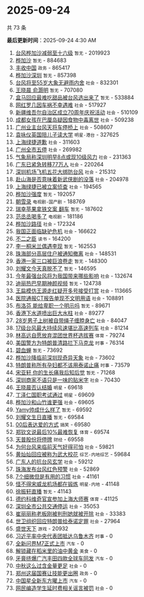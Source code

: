 # 2025-09-24

共 73 条


<!-- BEGIN -->

**最后更新时间**：2025-09-24 4:30 AM
1. [台风桦加沙减弱至十六级](https://m.weibo.cn/search?containerid=100103type%3D1%26t%3D10%26q%3D%23%E5%8F%B0%E9%A3%8E%E6%A1%A6%E5%8A%A0%E6%B2%99%E5%87%8F%E5%BC%B1%E8%87%B3%E5%8D%81%E5%85%AD%E7%BA%A7%23&stream_entry_id=31&isnewpage=1&extparam=seat%3D1%26c_type%3D31%26q%3D%2523%25E5%258F%25B0%25E9%25A3%258E%25E6%25A1%25A6%25E5%258A%25A0%25E6%25B2%2599%25E5%2587%258F%25E5%25BC%25B1%25E8%2587%25B3%25E5%258D%2581%25E5%2585%25AD%25E7%25BA%25A7%2523%26dgr%3D0%26stream_entry_id%3D31%26flag%3D1%26cate%3D5001%26band_rank%3D1%26pos%3D0%26lcate%3D5001%26filter_type%3Drealtimehot%26realpos%3D1%26display_time%3D1758645270%26pre_seqid%3D17586452699520170145116) `暂无` - 2019923
2. [桦加沙](https://m.weibo.cn/search?containerid=100103type%3D1%26t%3D10%26q%3D%E6%A1%A6%E5%8A%A0%E6%B2%99&stream_entry_id=31&isnewpage=1&extparam=seat%3D1%26c_type%3D31%26q%3D%25E6%25A1%25A6%25E5%258A%25A0%25E6%25B2%2599%26dgr%3D0%26stream_entry_id%3D31%26flag%3D16%26cate%3D5001%26band_rank%3D2%26pos%3D1%26lcate%3D5001%26filter_type%3Drealtimehot%26realpos%3D2%26display_time%3D1758645270%26pre_seqid%3D17586452699520170145116) `暂无` - 884683
3. [丰收中国](https://m.weibo.cn/search?containerid=100103type%3D1%26t%3D10%26q%3D%23%E4%B8%B0%E6%94%B6%E4%B8%AD%E5%9B%BD%23&stream_entry_id=31&isnewpage=1&extparam=seat%3D1%26c_type%3D31%26q%3D%2523%25E4%25B8%25B0%25E6%2594%25B6%25E4%25B8%25AD%25E5%259B%25BD%2523%26dgr%3D0%26stream_entry_id%3D31%26flag%3D0%26cate%3D5001%26band_rank%3D3%26pos%3D2%26lcate%3D5001%26filter_type%3Drealtimehot%26realpos%3D3%26display_time%3D1758645270%26pre_seqid%3D17586452699520170145116) `政务` - 865417
4. [桦加沙深圳](https://m.weibo.cn/search?containerid=100103type%3D1%26t%3D10%26q%3D%E6%A1%A6%E5%8A%A0%E6%B2%99%E6%B7%B1%E5%9C%B3&stream_entry_id=31&isnewpage=1&extparam=seat%3D1%26c_type%3D31%26q%3D%25E6%25A1%25A6%25E5%258A%25A0%25E6%25B2%2599%25E6%25B7%25B1%25E5%259C%25B3%26dgr%3D0%26stream_entry_id%3D31%26flag%3D2%26cate%3D5001%26band_rank%3D4%26pos%3D4%26lcate%3D5001%26filter_type%3Drealtimehot%26realpos%3D4%26display_time%3D1758645270%26pre_seqid%3D17586452699520170145116) `暂无` - 857398
5. [台风将至55岁大象无避雨内舍](https://m.weibo.cn/search?containerid=100103type%3D1%26t%3D10%26q%3D%23%E5%8F%B0%E9%A3%8E%E5%B0%86%E8%87%B355%E5%B2%81%E5%A4%A7%E8%B1%A1%E6%97%A0%E9%81%BF%E9%9B%A8%E5%86%85%E8%88%8D%23&stream_entry_id=31&isnewpage=1&extparam=seat%3D1%26c_type%3D31%26q%3D%2523%25E5%258F%25B0%25E9%25A3%258E%25E5%25B0%2586%25E8%2587%25B355%25E5%25B2%2581%25E5%25A4%25A7%25E8%25B1%25A1%25E6%2597%25A0%25E9%2581%25BF%25E9%259B%25A8%25E5%2586%2585%25E8%2588%258D%2523%26dgr%3D0%26stream_entry_id%3D31%26flag%3D1%26cate%3D5001%26band_rank%3D5%26pos%3D5%26lcate%3D5001%26filter_type%3Drealtimehot%26realpos%3D5%26display_time%3D1758645270%26pre_seqid%3D17586452699520170145116) `社会` - 832301
6. [王晓晨 俞灏明](https://m.weibo.cn/search?containerid=100103type%3D1%26t%3D10%26q%3D%E7%8E%8B%E6%99%93%E6%99%A8+%E4%BF%9E%E7%81%8F%E6%98%8E&stream_entry_id=31&isnewpage=1&extparam=seat%3D1%26c_type%3D31%26q%3D%25E7%258E%258B%25E6%2599%2593%25E6%2599%25A8%2520%25E4%25BF%259E%25E7%2581%258F%25E6%2598%258E%26dgr%3D0%26stream_entry_id%3D31%26flag%3D2%26cate%3D5001%26band_rank%3D6%26pos%3D6%26lcate%3D5001%26filter_type%3Drealtimehot%26realpos%3D6%26display_time%3D1758645270%26pre_seqid%3D17586452699520170145116) `暂无` - 707080
7. [盒马回应最难吃甜品被台风选出来了](https://m.weibo.cn/search?containerid=100103type%3D1%26t%3D10%26q%3D%23%E7%9B%92%E9%A9%AC%E5%9B%9E%E5%BA%94%E6%9C%80%E9%9A%BE%E5%90%83%E7%94%9C%E5%93%81%E8%A2%AB%E5%8F%B0%E9%A3%8E%E9%80%89%E5%87%BA%E6%9D%A5%E4%BA%86%23&stream_entry_id=31&isnewpage=1&extparam=seat%3D1%26c_type%3D31%26q%3D%2523%25E7%259B%2592%25E9%25A9%25AC%25E5%259B%259E%25E5%25BA%2594%25E6%259C%2580%25E9%259A%25BE%25E5%2590%2583%25E7%2594%259C%25E5%2593%2581%25E8%25A2%25AB%25E5%258F%25B0%25E9%25A3%258E%25E9%2580%2589%25E5%2587%25BA%25E6%259D%25A5%25E4%25BA%2586%2523%26dgr%3D0%26stream_entry_id%3D31%26flag%3D2%26cate%3D5001%26band_rank%3D7%26pos%3D7%26lcate%3D5001%26filter_type%3Drealtimehot%26realpos%3D7%26display_time%3D1758645270%26pre_seqid%3D17586452699520170145116) `暂无` - 533884
8. [网红罗几因车祸不幸遇难](https://m.weibo.cn/search?containerid=100103type%3D1%26t%3D10%26q%3D%23%E7%BD%91%E7%BA%A2%E7%BD%97%E5%87%A0%E5%9B%A0%E8%BD%A6%E7%A5%B8%E4%B8%8D%E5%B9%B8%E9%81%87%E9%9A%BE%23&stream_entry_id=31&isnewpage=1&extparam=seat%3D1%26c_type%3D31%26q%3D%2523%25E7%25BD%2591%25E7%25BA%25A2%25E7%25BD%2597%25E5%2587%25A0%25E5%259B%25A0%25E8%25BD%25A6%25E7%25A5%25B8%25E4%25B8%258D%25E5%25B9%25B8%25E9%2581%2587%25E9%259A%25BE%2523%26dgr%3D0%26stream_entry_id%3D31%26flag%3D2%26cate%3D5001%26band_rank%3D8%26pos%3D8%26lcate%3D5001%26filter_type%3Drealtimehot%26realpos%3D8%26display_time%3D1758645270%26pre_seqid%3D17586452699520170145116) `社会` - 517927
9. [新疆维吾尔自治区成立70周年庆祝活动](https://m.weibo.cn/search?containerid=100103type%3D1%26t%3D10%26q%3D%23%E6%96%B0%E7%96%86%E7%BB%B4%E5%90%BE%E5%B0%94%E8%87%AA%E6%B2%BB%E5%8C%BA%E6%88%90%E7%AB%8B70%E5%91%A8%E5%B9%B4%E5%BA%86%E7%A5%9D%E6%B4%BB%E5%8A%A8%23&stream_entry_id=31&isnewpage=1&extparam=seat%3D1%26c_type%3D31%26q%3D%2523%25E6%2596%25B0%25E7%2596%2586%25E7%25BB%25B4%25E5%2590%25BE%25E5%25B0%2594%25E8%2587%25AA%25E6%25B2%25BB%25E5%258C%25BA%25E6%2588%2590%25E7%25AB%258B70%25E5%2591%25A8%25E5%25B9%25B4%25E5%25BA%2586%25E7%25A5%259D%25E6%25B4%25BB%25E5%258A%25A8%2523%26dgr%3D0%26stream_entry_id%3D31%26flag%3D0%26cate%3D5001%26band_rank%3D9%26pos%3D9%26lcate%3D5001%26filter_type%3Drealtimehot%26realpos%3D9%26display_time%3D1758645270%26pre_seqid%3D17586452699520170145116) `社会` - 510109
10. [成都女孩在巴厘岛疑因食物中毒离世](https://m.weibo.cn/search?containerid=100103type%3D1%26t%3D10%26q%3D%23%E6%88%90%E9%83%BD%E5%A5%B3%E5%AD%A9%E5%9C%A8%E5%B7%B4%E5%8E%98%E5%B2%9B%E7%96%91%E5%9B%A0%E9%A3%9F%E7%89%A9%E4%B8%AD%E6%AF%92%E7%A6%BB%E4%B8%96%23&stream_entry_id=31&isnewpage=1&extparam=seat%3D1%26c_type%3D31%26q%3D%2523%25E6%2588%2590%25E9%2583%25BD%25E5%25A5%25B3%25E5%25AD%25A9%25E5%259C%25A8%25E5%25B7%25B4%25E5%258E%2598%25E5%25B2%259B%25E7%2596%2591%25E5%259B%25A0%25E9%25A3%259F%25E7%2589%25A9%25E4%25B8%25AD%25E6%25AF%2592%25E7%25A6%25BB%25E4%25B8%2596%2523%26dgr%3D0%26stream_entry_id%3D31%26flag%3D0%26cate%3D5001%26band_rank%3D10%26pos%3D10%26lcate%3D5001%26filter_type%3Drealtimehot%26realpos%3D10%26display_time%3D1758645270%26pre_seqid%3D17586452699520170145116) `社会` - 509238
11. [广州业主台风天将车停桥上](https://m.weibo.cn/search?containerid=100103type%3D1%26t%3D10%26q%3D%23%E5%B9%BF%E5%B7%9E%E4%B8%9A%E4%B8%BB%E5%8F%B0%E9%A3%8E%E5%A4%A9%E5%B0%86%E8%BD%A6%E5%81%9C%E6%A1%A5%E4%B8%8A%23&stream_entry_id=31&isnewpage=1&extparam=seat%3D1%26c_type%3D31%26q%3D%2523%25E5%25B9%25BF%25E5%25B7%259E%25E4%25B8%259A%25E4%25B8%25BB%25E5%258F%25B0%25E9%25A3%258E%25E5%25A4%25A9%25E5%25B0%2586%25E8%25BD%25A6%25E5%2581%259C%25E6%25A1%25A5%25E4%25B8%258A%2523%26dgr%3D0%26stream_entry_id%3D31%26flag%3D1%26cate%3D5001%26band_rank%3D11%26pos%3D11%26lcate%3D5001%26filter_type%3Drealtimehot%26realpos%3D11%26display_time%3D1758645270%26pre_seqid%3D17586452699520170145116) `社会` - 508607
12. [袁咏仪英国陪儿子读大学](https://m.weibo.cn/search?containerid=100103type%3D1%26t%3D10%26q%3D%23%E8%A2%81%E5%92%8F%E4%BB%AA%E8%8B%B1%E5%9B%BD%E9%99%AA%E5%84%BF%E5%AD%90%E8%AF%BB%E5%A4%A7%E5%AD%A6%23&stream_entry_id=31&isnewpage=1&extparam=seat%3D1%26c_type%3D31%26q%3D%2523%25E8%25A2%2581%25E5%2592%258F%25E4%25BB%25AA%25E8%258B%25B1%25E5%259B%25BD%25E9%2599%25AA%25E5%2584%25BF%25E5%25AD%2590%25E8%25AF%25BB%25E5%25A4%25A7%25E5%25AD%25A6%2523%26dgr%3D0%26stream_entry_id%3D31%26flag%3D1%26cate%3D5001%26band_rank%3D12%26pos%3D12%26lcate%3D5001%26filter_type%3Drealtimehot%26realpos%3D12%26display_time%3D1758645270%26pre_seqid%3D17586452699520170145116) `明星-港台` - 327625
13. [上海绿捷道歉](https://m.weibo.cn/search?containerid=100103type%3D1%26t%3D10%26q%3D%23%E4%B8%8A%E6%B5%B7%E7%BB%BF%E6%8D%B7%E9%81%93%E6%AD%89%23&stream_entry_id=31&isnewpage=1&extparam=seat%3D1%26c_type%3D31%26q%3D%2523%25E4%25B8%258A%25E6%25B5%25B7%25E7%25BB%25BF%25E6%258D%25B7%25E9%2581%2593%25E6%25AD%2589%2523%26dgr%3D0%26stream_entry_id%3D31%26flag%3D1%26cate%3D5001%26band_rank%3D13%26pos%3D13%26lcate%3D5001%26filter_type%3Drealtimehot%26realpos%3D13%26display_time%3D1758645270%26pre_seqid%3D17586452699520170145116) `社会` - 311603
14. [广州全市五停](https://m.weibo.cn/search?containerid=100103type%3D1%26t%3D10%26q%3D%23%E5%B9%BF%E5%B7%9E%E5%85%A8%E5%B8%82%E4%BA%94%E5%81%9C%23&stream_entry_id=31&isnewpage=1&extparam=seat%3D1%26c_type%3D31%26q%3D%2523%25E5%25B9%25BF%25E5%25B7%259E%25E5%2585%25A8%25E5%25B8%2582%25E4%25BA%2594%25E5%2581%259C%2523%26dgr%3D0%26stream_entry_id%3D31%26flag%3D0%26cate%3D5001%26band_rank%3D14%26pos%3D14%26lcate%3D5001%26filter_type%3Drealtimehot%26realpos%3D14%26display_time%3D1758645270%26pre_seqid%3D17586452699520170145116) `社会` - 269982
15. [气象局称深圳明早8点或现10级风力](https://m.weibo.cn/search?containerid=100103type%3D1%26t%3D10%26q%3D%23%E6%B0%94%E8%B1%A1%E5%B1%80%E7%A7%B0%E6%B7%B1%E5%9C%B3%E6%98%8E%E6%97%A98%E7%82%B9%E6%88%96%E7%8E%B010%E7%BA%A7%E9%A3%8E%E5%8A%9B%23&stream_entry_id=31&isnewpage=1&extparam=seat%3D1%26filter_type%3Drealtimehot%26dgr%3D0%26c_type%3D31%26realpos%3D4%26flag%3D1%26band_rank%3D4%26stream_entry_id%3D31%26lcate%3D5001%26pos%3D4%26cate%3D5001%26q%3D%2523%25E6%25B0%2594%25E8%25B1%25A1%25E5%25B1%2580%25E7%25A7%25B0%25E6%25B7%25B1%25E5%259C%25B3%25E6%2598%258E%25E6%2597%25A98%25E7%2582%25B9%25E6%2588%2596%25E7%258E%25B010%25E7%25BA%25A7%25E9%25A3%258E%25E5%258A%259B%2523%26display_time%3D1758652750%26pre_seqid%3D1758652750525016594063) `社会` - 231363
16. [广东已紧急转移77万人](https://m.weibo.cn/search?containerid=100103type%3D1%26t%3D10%26q%3D%23%E5%B9%BF%E4%B8%9C%E5%B7%B2%E7%B4%A7%E6%80%A5%E8%BD%AC%E7%A7%BB77%E4%B8%87%E4%BA%BA%23&stream_entry_id=31&isnewpage=1&extparam=seat%3D1%26c_type%3D31%26q%3D%2523%25E5%25B9%25BF%25E4%25B8%259C%25E5%25B7%25B2%25E7%25B4%25A7%25E6%2580%25A5%25E8%25BD%25AC%25E7%25A7%25BB77%25E4%25B8%2587%25E4%25BA%25BA%2523%26dgr%3D0%26stream_entry_id%3D31%26flag%3D0%26cate%3D5001%26band_rank%3D15%26pos%3D15%26lcate%3D5001%26filter_type%3Drealtimehot%26realpos%3D15%26display_time%3D1758645270%26pre_seqid%3D17586452699520170145116) `社会` - 220264
17. [深圳机场飞机五花大绑防台风](https://m.weibo.cn/search?containerid=100103type%3D1%26t%3D10%26q%3D%23%E6%B7%B1%E5%9C%B3%E6%9C%BA%E5%9C%BA%E9%A3%9E%E6%9C%BA%E4%BA%94%E8%8A%B1%E5%A4%A7%E7%BB%91%E9%98%B2%E5%8F%B0%E9%A3%8E%23&stream_entry_id=31&isnewpage=1&extparam=seat%3D1%26c_type%3D31%26q%3D%2523%25E6%25B7%25B1%25E5%259C%25B3%25E6%259C%25BA%25E5%259C%25BA%25E9%25A3%259E%25E6%259C%25BA%25E4%25BA%2594%25E8%258A%25B1%25E5%25A4%25A7%25E7%25BB%2591%25E9%2598%25B2%25E5%258F%25B0%25E9%25A3%258E%2523%26dgr%3D0%26stream_entry_id%3D31%26flag%3D0%26cate%3D5001%26band_rank%3D16%26pos%3D16%26lcate%3D5001%26filter_type%3Drealtimehot%26realpos%3D16%26display_time%3D1758645270%26pre_seqid%3D17586452699520170145116) `社会` - 215312
18. [赴山海是否意味着新武侠剧的没落](https://m.weibo.cn/search?containerid=100103type%3D1%26t%3D10%26q%3D%23%E8%B5%B4%E5%B1%B1%E6%B5%B7%E6%98%AF%E5%90%A6%E6%84%8F%E5%91%B3%E7%9D%80%E6%96%B0%E6%AD%A6%E4%BE%A0%E5%89%A7%E7%9A%84%E6%B2%A1%E8%90%BD%23&stream_entry_id=31&isnewpage=1&extparam=seat%3D1%26c_type%3D31%26q%3D%2523%25E8%25B5%25B4%25E5%25B1%25B1%25E6%25B5%25B7%25E6%2598%25AF%25E5%2590%25A6%25E6%2584%258F%25E5%2591%25B3%25E7%259D%2580%25E6%2596%25B0%25E6%25AD%25A6%25E4%25BE%25A0%25E5%2589%25A7%25E7%259A%2584%25E6%25B2%25A1%25E8%2590%25BD%2523%26dgr%3D0%26stream_entry_id%3D31%26flag%3D0%26cate%3D5001%26band_rank%3D17%26pos%3D17%26lcate%3D5001%26filter_type%3Drealtimehot%26realpos%3D17%26display_time%3D1758645270%26pre_seqid%3D17586452699520170145116) `社会` - 204978
19. [上海绿捷已被立案侦查](https://m.weibo.cn/search?containerid=100103type%3D1%26t%3D10%26q%3D%23%E4%B8%8A%E6%B5%B7%E7%BB%BF%E6%8D%B7%E5%B7%B2%E8%A2%AB%E7%AB%8B%E6%A1%88%E4%BE%A6%E6%9F%A5%23&stream_entry_id=31&isnewpage=1&extparam=seat%3D1%26c_type%3D31%26q%3D%2523%25E4%25B8%258A%25E6%25B5%25B7%25E7%25BB%25BF%25E6%258D%25B7%25E5%25B7%25B2%25E8%25A2%25AB%25E7%25AB%258B%25E6%25A1%2588%25E4%25BE%25A6%25E6%259F%25A5%2523%26dgr%3D0%26stream_entry_id%3D31%26flag%3D0%26cate%3D5001%26band_rank%3D18%26pos%3D18%26lcate%3D5001%26filter_type%3Drealtimehot%26realpos%3D18%26display_time%3D1758645270%26pre_seqid%3D17586452699520170145116) `社会` - 194565
20. [桦加沙强度](https://m.weibo.cn/search?containerid=100103type%3D1%26t%3D10%26q%3D%23%E6%A1%A6%E5%8A%A0%E6%B2%99%E5%BC%BA%E5%BA%A6%23&stream_entry_id=31&isnewpage=1&extparam=seat%3D1%26c_type%3D31%26q%3D%2523%25E6%25A1%25A6%25E5%258A%25A0%25E6%25B2%2599%25E5%25BC%25BA%25E5%25BA%25A6%2523%26dgr%3D0%26stream_entry_id%3D31%26flag%3D0%26cate%3D5001%26band_rank%3D26%26pos%3D26%26lcate%3D5001%26filter_type%3Drealtimehot%26realpos%3D26%26display_time%3D1758645270%26pre_seqid%3D17586452699520170145116) `暂无` - 192057
21. [朝雪录](https://m.weibo.cn/search?containerid=100103type%3D1%26t%3D10%26q%3D%E6%9C%9D%E9%9B%AA%E5%BD%95&stream_entry_id=31&isnewpage=1&extparam=seat%3D1%26c_type%3D31%26q%3D%25E6%259C%259D%25E9%259B%25AA%25E5%25BD%2595%26dgr%3D0%26stream_entry_id%3D31%26flag%3D0%26cate%3D5001%26band_rank%3D19%26pos%3D19%26lcate%3D5001%26filter_type%3Drealtimehot%26realpos%3D19%26display_time%3D1758645270%26pre_seqid%3D17586452699520170145116) `电视剧-国产剧` - 188769
22. [瑞幸苹果拿铁文案 翻车](https://m.weibo.cn/search?containerid=100103type%3D1%26t%3D10%26q%3D%E7%91%9E%E5%B9%B8%E8%8B%B9%E6%9E%9C%E6%8B%BF%E9%93%81%E6%96%87%E6%A1%88+%E7%BF%BB%E8%BD%A6&stream_entry_id=31&isnewpage=1&extparam=seat%3D1%26c_type%3D31%26q%3D%25E7%2591%259E%25E5%25B9%25B8%25E8%258B%25B9%25E6%259E%259C%25E6%258B%25BF%25E9%2593%2581%25E6%2596%2587%25E6%25A1%2588%2520%25E7%25BF%25BB%25E8%25BD%25A6%26dgr%3D0%26stream_entry_id%3D31%26flag%3D0%26cate%3D5001%26band_rank%3D20%26pos%3D20%26lcate%3D5001%26filter_type%3Drealtimehot%26realpos%3D20%26display_time%3D1758645270%26pre_seqid%3D17586452699520170145116) `暂无` - 187602
23. [范丞丞喝多了](https://m.weibo.cn/search?containerid=100103type%3D1%26t%3D10%26q%3D%E8%8C%83%E4%B8%9E%E4%B8%9E%E5%96%9D%E5%A4%9A%E4%BA%86&stream_entry_id=31&isnewpage=1&extparam=seat%3D1%26c_type%3D31%26q%3D%25E8%258C%2583%25E4%25B8%259E%25E4%25B8%259E%25E5%2596%259D%25E5%25A4%259A%25E4%25BA%2586%26dgr%3D0%26stream_entry_id%3D31%26flag%3D0%26cate%3D5001%26band_rank%3D21%26pos%3D21%26lcate%3D5001%26filter_type%3Drealtimehot%26realpos%3D21%26display_time%3D1758645270%26pre_seqid%3D17586452699520170145116) `电视剧` - 181186
24. [桦加沙路径](https://m.weibo.cn/search?containerid=100103type%3D1%26t%3D10%26q%3D%23%E6%A1%A6%E5%8A%A0%E6%B2%99%E8%B7%AF%E5%BE%84%23&stream_entry_id=31&isnewpage=1&extparam=seat%3D1%26c_type%3D31%26q%3D%2523%25E6%25A1%25A6%25E5%258A%25A0%25E6%25B2%2599%25E8%25B7%25AF%25E5%25BE%2584%2523%26dgr%3D0%26stream_entry_id%3D31%26flag%3D0%26cate%3D5001%26band_rank%3D22%26pos%3D22%26lcate%3D5001%26filter_type%3Drealtimehot%26realpos%3D22%26display_time%3D1758645270%26pre_seqid%3D17586452699520170145116) `社会` - 172324
25. [我国正面临缺驴危机](https://m.weibo.cn/search?containerid=100103type%3D1%26t%3D10%26q%3D%23%E6%88%91%E5%9B%BD%E6%AD%A3%E9%9D%A2%E4%B8%B4%E7%BC%BA%E9%A9%B4%E5%8D%B1%E6%9C%BA%23&stream_entry_id=31&isnewpage=1&extparam=seat%3D1%26c_type%3D31%26q%3D%2523%25E6%2588%2591%25E5%259B%25BD%25E6%25AD%25A3%25E9%259D%25A2%25E4%25B8%25B4%25E7%25BC%25BA%25E9%25A9%25B4%25E5%258D%25B1%25E6%259C%25BA%2523%26dgr%3D0%26stream_entry_id%3D31%26flag%3D1%26cate%3D5001%26band_rank%3D23%26pos%3D23%26lcate%3D5001%26filter_type%3Drealtimehot%26realpos%3D23%26display_time%3D1758645270%26pre_seqid%3D17586452699520170145116) `社会` - 166622
26. [不二之臣](https://m.weibo.cn/search?containerid=100103type%3D1%26t%3D10%26q%3D%E4%B8%8D%E4%BA%8C%E4%B9%8B%E8%87%A3&stream_entry_id=31&isnewpage=1&extparam=seat%3D1%26c_type%3D31%26q%3D%25E4%25B8%258D%25E4%25BA%258C%25E4%25B9%258B%25E8%2587%25A3%26dgr%3D0%26stream_entry_id%3D31%26flag%3D0%26cate%3D5001%26band_rank%3D24%26pos%3D24%26lcate%3D5001%26filter_type%3Drealtimehot%26realpos%3D24%26display_time%3D1758645270%26pre_seqid%3D17586452699520170145116) `读书` - 164200
27. [李一桐米兰偶遇李现](https://m.weibo.cn/search?containerid=100103type%3D1%26t%3D10%26q%3D%E6%9D%8E%E4%B8%80%E6%A1%90%E7%B1%B3%E5%85%B0%E5%81%B6%E9%81%87%E6%9D%8E%E7%8E%B0&stream_entry_id=31&isnewpage=1&extparam=seat%3D1%26c_type%3D31%26q%3D%25E6%259D%258E%25E4%25B8%2580%25E6%25A1%2590%25E7%25B1%25B3%25E5%2585%25B0%25E5%2581%25B6%25E9%2581%2587%25E6%259D%258E%25E7%258E%25B0%26dgr%3D0%26stream_entry_id%3D31%26flag%3D0%26cate%3D5001%26band_rank%3D25%26pos%3D25%26lcate%3D5001%26filter_type%3Drealtimehot%26realpos%3D25%26display_time%3D1758645270%26pre_seqid%3D17586452699520170145116) `暂无` - 162553
28. [珠海部分高层住户被通知撤离](https://m.weibo.cn/search?containerid=100103type%3D1%26t%3D10%26q%3D%23%E7%8F%A0%E6%B5%B7%E9%83%A8%E5%88%86%E9%AB%98%E5%B1%82%E4%BD%8F%E6%88%B7%E8%A2%AB%E9%80%9A%E7%9F%A5%E6%92%A4%E7%A6%BB%23&stream_entry_id=31&isnewpage=1&extparam=seat%3D1%26filter_type%3Drealtimehot%26lcate%3D5001%26cate%3D5001%26band_rank%3D13%26q%3D%2523%25E7%258F%25A0%25E6%25B5%25B7%25E9%2583%25A8%25E5%2588%2586%25E9%25AB%2598%25E5%25B1%2582%25E4%25BD%258F%25E6%2588%25B7%25E8%25A2%25AB%25E9%2580%259A%25E7%259F%25A5%25E6%2592%25A4%25E7%25A6%25BB%2523%26dgr%3D0%26stream_entry_id%3D31%26pos%3D13%26flag%3D0%26realpos%3D13%26c_type%3D31%26display_time%3D1758648599%26pre_seqid%3D1758648599395016020975) `社会` - 148531
29. [香港一家三口被巨浪卷走](https://m.weibo.cn/search?containerid=100103type%3D1%26t%3D10%26q%3D%E9%A6%99%E6%B8%AF%E4%B8%80%E5%AE%B6%E4%B8%89%E5%8F%A3%E8%A2%AB%E5%B7%A8%E6%B5%AA%E5%8D%B7%E8%B5%B0&stream_entry_id=31&isnewpage=1&extparam=seat%3D1%26c_type%3D31%26q%3D%25E9%25A6%2599%25E6%25B8%25AF%25E4%25B8%2580%25E5%25AE%25B6%25E4%25B8%2589%25E5%258F%25A3%25E8%25A2%25AB%25E5%25B7%25A8%25E6%25B5%25AA%25E5%258D%25B7%25E8%25B5%25B0%26dgr%3D0%26stream_entry_id%3D31%26flag%3D0%26cate%3D5001%26band_rank%3D27%26pos%3D27%26lcate%3D5001%26filter_type%3Drealtimehot%26realpos%3D27%26display_time%3D1758645270%26pre_seqid%3D17586452699520170145116) `暂无` - 148300
30. [刘耀文今天真脱不了](https://m.weibo.cn/search?containerid=100103type%3D1%26t%3D10%26q%3D%E5%88%98%E8%80%80%E6%96%87%E4%BB%8A%E5%A4%A9%E7%9C%9F%E8%84%B1%E4%B8%8D%E4%BA%86&stream_entry_id=31&isnewpage=1&extparam=seat%3D1%26c_type%3D31%26q%3D%25E5%2588%2598%25E8%2580%2580%25E6%2596%2587%25E4%25BB%258A%25E5%25A4%25A9%25E7%259C%259F%25E8%2584%25B1%25E4%25B8%258D%25E4%25BA%2586%26dgr%3D0%26stream_entry_id%3D31%26flag%3D1%26cate%3D5001%26band_rank%3D28%26pos%3D28%26lcate%3D5001%26filter_type%3Drealtimehot%26realpos%3D28%26display_time%3D1758645270%26pre_seqid%3D17586452699520170145116) `暂无` - 146595
31. [今年最强台风将为我国带来哪些影响](https://m.weibo.cn/search?containerid=100103type%3D1%26t%3D10%26q%3D%23%E4%BB%8A%E5%B9%B4%E6%9C%80%E5%BC%BA%E5%8F%B0%E9%A3%8E%E5%B0%86%E4%B8%BA%E6%88%91%E5%9B%BD%E5%B8%A6%E6%9D%A5%E5%93%AA%E4%BA%9B%E5%BD%B1%E5%93%8D%23&stream_entry_id=31&isnewpage=1&extparam=seat%3D1%26c_type%3D31%26q%3D%2523%25E4%25BB%258A%25E5%25B9%25B4%25E6%259C%2580%25E5%25BC%25BA%25E5%258F%25B0%25E9%25A3%258E%25E5%25B0%2586%25E4%25B8%25BA%25E6%2588%2591%25E5%259B%25BD%25E5%25B8%25A6%25E6%259D%25A5%25E5%2593%25AA%25E4%25BA%259B%25E5%25BD%25B1%25E5%2593%258D%2523%26dgr%3D0%26stream_entry_id%3D31%26flag%3D1%26cate%3D5001%26band_rank%3D29%26pos%3D29%26lcate%3D5001%26filter_type%3Drealtimehot%26realpos%3D29%26display_time%3D1758645270%26pre_seqid%3D17586452699520170145116) `社会` - 132674
32. [迪丽热巴早期神颜视频](https://m.weibo.cn/search?containerid=100103type%3D1%26t%3D10%26q%3D%E8%BF%AA%E4%B8%BD%E7%83%AD%E5%B7%B4%E6%97%A9%E6%9C%9F%E7%A5%9E%E9%A2%9C%E8%A7%86%E9%A2%91&stream_entry_id=31&isnewpage=1&extparam=seat%3D1%26c_type%3D31%26q%3D%25E8%25BF%25AA%25E4%25B8%25BD%25E7%2583%25AD%25E5%25B7%25B4%25E6%2597%25A9%25E6%259C%259F%25E7%25A5%259E%25E9%25A2%259C%25E8%25A7%2586%25E9%25A2%2591%26dgr%3D0%26stream_entry_id%3D31%26flag%3D0%26cate%3D5001%26band_rank%3D30%26pos%3D30%26lcate%3D5001%26filter_type%3Drealtimehot%26realpos%3D30%26display_time%3D1758645270%26pre_seqid%3D17586452699520170145116) `暂无` - 124738
33. [王扁模仿王源走红疑开多号接受打赏](https://m.weibo.cn/search?containerid=100103type%3D1%26t%3D10%26q%3D%23%E7%8E%8B%E6%89%81%E6%A8%A1%E4%BB%BF%E7%8E%8B%E6%BA%90%E8%B5%B0%E7%BA%A2%E7%96%91%E5%BC%80%E5%A4%9A%E5%8F%B7%E6%8E%A5%E5%8F%97%E6%89%93%E8%B5%8F%23&stream_entry_id=31&isnewpage=1&extparam=seat%3D1%26c_type%3D31%26q%3D%2523%25E7%258E%258B%25E6%2589%2581%25E6%25A8%25A1%25E4%25BB%25BF%25E7%258E%258B%25E6%25BA%2590%25E8%25B5%25B0%25E7%25BA%25A2%25E7%2596%2591%25E5%25BC%2580%25E5%25A4%259A%25E5%258F%25B7%25E6%258E%25A5%25E5%258F%2597%25E6%2589%2593%25E8%25B5%258F%2523%26dgr%3D0%26stream_entry_id%3D31%26flag%3D0%26cate%3D5001%26band_rank%3D31%26pos%3D31%26lcate%3D5001%26filter_type%3Drealtimehot%26realpos%3D31%26display_time%3D1758645270%26pre_seqid%3D17586452699520170145116) `社会` - 113665
34. [医院通报CT报告单现不文明用语](https://m.weibo.cn/search?containerid=100103type%3D1%26t%3D10%26q%3D%23%E5%8C%BB%E9%99%A2%E9%80%9A%E6%8A%A5CT%E6%8A%A5%E5%91%8A%E5%8D%95%E7%8E%B0%E4%B8%8D%E6%96%87%E6%98%8E%E7%94%A8%E8%AF%AD%23&stream_entry_id=31&isnewpage=1&extparam=seat%3D1%26c_type%3D31%26q%3D%2523%25E5%258C%25BB%25E9%2599%25A2%25E9%2580%259A%25E6%258A%25A5CT%25E6%258A%25A5%25E5%2591%258A%25E5%258D%2595%25E7%258E%25B0%25E4%25B8%258D%25E6%2596%2587%25E6%2598%258E%25E7%2594%25A8%25E8%25AF%25AD%2523%26dgr%3D0%26stream_entry_id%3D31%26flag%3D0%26cate%3D5001%26band_rank%3D32%26pos%3D32%26lcate%3D5001%26filter_type%3Drealtimehot%26realpos%3D32%26display_time%3D1758645270%26pre_seqid%3D17586452699520170145116) `社会` - 108891
35. [布洛芬 能给卑职一个明示吗](https://m.weibo.cn/search?containerid=100103type%3D1%26t%3D10%26q%3D%E5%B8%83%E6%B4%9B%E8%8A%AC+%E8%83%BD%E7%BB%99%E5%8D%91%E8%81%8C%E4%B8%80%E4%B8%AA%E6%98%8E%E7%A4%BA%E5%90%97&stream_entry_id=31&isnewpage=1&extparam=seat%3D1%26c_type%3D31%26q%3D%25E5%25B8%2583%25E6%25B4%259B%25E8%258A%25AC%2520%25E8%2583%25BD%25E7%25BB%2599%25E5%258D%2591%25E8%2581%258C%25E4%25B8%2580%25E4%25B8%25AA%25E6%2598%258E%25E7%25A4%25BA%25E5%2590%2597%26dgr%3D0%26stream_entry_id%3D31%26flag%3D0%26cate%3D5001%26band_rank%3D33%26pos%3D33%26lcate%3D5001%26filter_type%3Drealtimehot%26realpos%3D33%26display_time%3D1758645270%26pre_seqid%3D17586452699520170145116) `暂无` - 89671
36. [香港下水道喷出巨大水柱](https://m.weibo.cn/search?containerid=100103type%3D1%26t%3D10%26q%3D%23%E9%A6%99%E6%B8%AF%E4%B8%8B%E6%B0%B4%E9%81%93%E5%96%B7%E5%87%BA%E5%B7%A8%E5%A4%A7%E6%B0%B4%E6%9F%B1%23&stream_entry_id=31&isnewpage=1&extparam=seat%3D1%26c_type%3D31%26q%3D%2523%25E9%25A6%2599%25E6%25B8%25AF%25E4%25B8%258B%25E6%25B0%25B4%25E9%2581%2593%25E5%2596%25B7%25E5%2587%25BA%25E5%25B7%25A8%25E5%25A4%25A7%25E6%25B0%25B4%25E6%259F%25B1%2523%26dgr%3D0%26stream_entry_id%3D31%26flag%3D0%26cate%3D5001%26band_rank%3D34%26pos%3D34%26lcate%3D5001%26filter_type%3Drealtimehot%26realpos%3D34%26display_time%3D1758645270%26pre_seqid%3D17586452699520170145116) `社会` - 89277
37. [28岁男子上树被自带绳子缠脖身亡](https://m.weibo.cn/search?containerid=100103type%3D1%26t%3D10%26q%3D%2328%E5%B2%81%E7%94%B7%E5%AD%90%E4%B8%8A%E6%A0%91%E8%A2%AB%E8%87%AA%E5%B8%A6%E7%BB%B3%E5%AD%90%E7%BC%A0%E8%84%96%E8%BA%AB%E4%BA%A1%23&stream_entry_id=31&isnewpage=1&extparam=seat%3D1%26c_type%3D31%26q%3D%252328%25E5%25B2%2581%25E7%2594%25B7%25E5%25AD%2590%25E4%25B8%258A%25E6%25A0%2591%25E8%25A2%25AB%25E8%2587%25AA%25E5%25B8%25A6%25E7%25BB%25B3%25E5%25AD%2590%25E7%25BC%25A0%25E8%2584%2596%25E8%25BA%25AB%25E4%25BA%25A1%2523%26dgr%3D0%26stream_entry_id%3D31%26flag%3D0%26cate%3D5001%26band_rank%3D35%26pos%3D35%26lcate%3D5001%26filter_type%3Drealtimehot%26realpos%3D35%26display_time%3D1758645270%26pre_seqid%3D17586452699520170145116) `社会` - 84047
38. [17级台风最大持续风速堪比高速列车](https://m.weibo.cn/search?containerid=100103type%3D1%26t%3D10%26q%3D%2317%E7%BA%A7%E5%8F%B0%E9%A3%8E%E6%9C%80%E5%A4%A7%E6%8C%81%E7%BB%AD%E9%A3%8E%E9%80%9F%E5%A0%AA%E6%AF%94%E9%AB%98%E9%80%9F%E5%88%97%E8%BD%A6%23&stream_entry_id=31&isnewpage=1&extparam=seat%3D1%26realpos%3D6%26c_type%3D31%26flag%3D1%26lcate%3D5001%26filter_type%3Drealtimehot%26pos%3D5%26band_rank%3D6%26stream_entry_id%3D31%26q%3D%252317%25E7%25BA%25A7%25E5%258F%25B0%25E9%25A3%258E%25E6%259C%2580%25E5%25A4%25A7%25E6%258C%2581%25E7%25BB%25AD%25E9%25A3%258E%25E9%2580%259F%25E5%25A0%25AA%25E6%25AF%2594%25E9%25AB%2598%25E9%2580%259F%25E5%2588%2597%25E8%25BD%25A6%2523%26dgr%3D0%26cate%3D5001%26display_time%3D1758659440%26pre_seqid%3D1758659440670015854555) `社会` - 81214
39. [林高远自愿放弃混团世界杯选拔赛](https://m.weibo.cn/search?containerid=100103type%3D1%26t%3D10%26q%3D%23%E6%9E%97%E9%AB%98%E8%BF%9C%E8%87%AA%E6%84%BF%E6%94%BE%E5%BC%83%E6%B7%B7%E5%9B%A2%E4%B8%96%E7%95%8C%E6%9D%AF%E9%80%89%E6%8B%94%E8%B5%9B%23&stream_entry_id=31&isnewpage=1&extparam=seat%3D1%26c_type%3D31%26q%3D%2523%25E6%259E%2597%25E9%25AB%2598%25E8%25BF%259C%25E8%2587%25AA%25E6%2584%25BF%25E6%2594%25BE%25E5%25BC%2583%25E6%25B7%25B7%25E5%259B%25A2%25E4%25B8%2596%25E7%2595%258C%25E6%259D%25AF%25E9%2580%2589%25E6%258B%2594%25E8%25B5%259B%2523%26dgr%3D0%26stream_entry_id%3D31%26flag%3D0%26cate%3D5001%26band_rank%3D36%26pos%3D36%26lcate%3D5001%26filter_type%3Drealtimehot%26realpos%3D36%26display_time%3D1758645270%26pre_seqid%3D17586452699520170145116) `体育` - 79274
40. [美国警方为特朗普清路拦下马克龙](https://m.weibo.cn/search?containerid=100103type%3D1%26t%3D10%26q%3D%23%E7%BE%8E%E5%9B%BD%E8%AD%A6%E6%96%B9%E4%B8%BA%E7%89%B9%E6%9C%97%E6%99%AE%E6%B8%85%E8%B7%AF%E6%8B%A6%E4%B8%8B%E9%A9%AC%E5%85%8B%E9%BE%99%23&stream_entry_id=31&isnewpage=1&extparam=seat%3D1%26c_type%3D31%26q%3D%2523%25E7%25BE%258E%25E5%259B%25BD%25E8%25AD%25A6%25E6%2596%25B9%25E4%25B8%25BA%25E7%2589%25B9%25E6%259C%2597%25E6%2599%25AE%25E6%25B8%2585%25E8%25B7%25AF%25E6%258B%25A6%25E4%25B8%258B%25E9%25A9%25AC%25E5%2585%258B%25E9%25BE%2599%2523%26dgr%3D0%26stream_entry_id%3D31%26flag%3D1%26cate%3D5001%26band_rank%3D37%26pos%3D37%26lcate%3D5001%26filter_type%3Drealtimehot%26realpos%3D37%26display_time%3D1758645270%26pre_seqid%3D17586452699520170145116) `时事` - 76314
41. [碧血蝉](https://m.weibo.cn/search?containerid=100103type%3D1%26t%3D10%26q%3D%E7%A2%A7%E8%A1%80%E8%9D%89&stream_entry_id=31&isnewpage=1&extparam=seat%3D1%26c_type%3D31%26q%3D%25E7%25A2%25A7%25E8%25A1%2580%25E8%259D%2589%26dgr%3D0%26stream_entry_id%3D31%26flag%3D1%26cate%3D5001%26band_rank%3D38%26pos%3D38%26lcate%3D5001%26filter_type%3Drealtimehot%26realpos%3D38%26display_time%3D1758645270%26pre_seqid%3D17586452699520170145116) `暂无` - 73692
42. [桦加沙降临前深圳现奇异天象](https://m.weibo.cn/search?containerid=100103type%3D1%26t%3D10%26q%3D%23%E6%A1%A6%E5%8A%A0%E6%B2%99%E9%99%8D%E4%B8%B4%E5%89%8D%E6%B7%B1%E5%9C%B3%E7%8E%B0%E5%A5%87%E5%BC%82%E5%A4%A9%E8%B1%A1%23&stream_entry_id=31&isnewpage=1&extparam=seat%3D1%26c_type%3D31%26q%3D%2523%25E6%25A1%25A6%25E5%258A%25A0%25E6%25B2%2599%25E9%2599%258D%25E4%25B8%25B4%25E5%2589%258D%25E6%25B7%25B1%25E5%259C%25B3%25E7%258E%25B0%25E5%25A5%2587%25E5%25BC%2582%25E5%25A4%25A9%25E8%25B1%25A1%2523%26dgr%3D0%26stream_entry_id%3D31%26flag%3D0%26cate%3D5001%26band_rank%3D39%26pos%3D39%26lcate%3D5001%26filter_type%3Drealtimehot%26realpos%3D39%26display_time%3D1758645270%26pre_seqid%3D17586452699520170145116) `社会` - 73602
43. [特朗普称所有孕妇都不该用泰诺止痛](https://m.weibo.cn/search?containerid=100103type%3D1%26t%3D10%26q%3D%23%E7%89%B9%E6%9C%97%E6%99%AE%E7%A7%B0%E6%89%80%E6%9C%89%E5%AD%95%E5%A6%87%E9%83%BD%E4%B8%8D%E8%AF%A5%E7%94%A8%E6%B3%B0%E8%AF%BA%E6%AD%A2%E7%97%9B%23&stream_entry_id=31&isnewpage=1&extparam=seat%3D1%26c_type%3D31%26q%3D%2523%25E7%2589%25B9%25E6%259C%2597%25E6%2599%25AE%25E7%25A7%25B0%25E6%2589%2580%25E6%259C%2589%25E5%25AD%2595%25E5%25A6%2587%25E9%2583%25BD%25E4%25B8%258D%25E8%25AF%25A5%25E7%2594%25A8%25E6%25B3%25B0%25E8%25AF%25BA%25E6%25AD%25A2%25E7%2597%259B%2523%26dgr%3D0%26stream_entry_id%3D31%26flag%3D0%26cate%3D5001%26band_rank%3D40%26pos%3D40%26lcate%3D5001%26filter_type%3Drealtimehot%26realpos%3D40%26display_time%3D1758645270%26pre_seqid%3D17586452699520170145116) `时事` - 73579
44. [宋亚轩 你的生长痛我后知后觉](https://m.weibo.cn/search?containerid=100103type%3D1%26t%3D10%26q%3D%E5%AE%8B%E4%BA%9A%E8%BD%A9+%E4%BD%A0%E7%9A%84%E7%94%9F%E9%95%BF%E7%97%9B%E6%88%91%E5%90%8E%E7%9F%A5%E5%90%8E%E8%A7%89&stream_entry_id=31&isnewpage=1&extparam=seat%3D1%26c_type%3D31%26q%3D%25E5%25AE%258B%25E4%25BA%259A%25E8%25BD%25A9%2520%25E4%25BD%25A0%25E7%259A%2584%25E7%2594%259F%25E9%2595%25BF%25E7%2597%259B%25E6%2588%2591%25E5%2590%258E%25E7%259F%25A5%25E5%2590%258E%25E8%25A7%2589%26dgr%3D0%26stream_entry_id%3D31%26flag%3D0%26cate%3D5001%26band_rank%3D41%26pos%3D41%26lcate%3D5001%26filter_type%3Drealtimehot%26realpos%3D41%26display_time%3D1758645270%26pre_seqid%3D17586452699520170145116) `暂无` - 71268
45. [深圳商家不语只是一味的贴米字](https://m.weibo.cn/search?containerid=100103type%3D1%26t%3D10%26q%3D%23%E6%B7%B1%E5%9C%B3%E5%95%86%E5%AE%B6%E4%B8%8D%E8%AF%AD%E5%8F%AA%E6%98%AF%E4%B8%80%E5%91%B3%E7%9A%84%E8%B4%B4%E7%B1%B3%E5%AD%97%23&stream_entry_id=31&isnewpage=1&extparam=seat%3D1%26c_type%3D31%26q%3D%2523%25E6%25B7%25B1%25E5%259C%25B3%25E5%2595%2586%25E5%25AE%25B6%25E4%25B8%258D%25E8%25AF%25AD%25E5%258F%25AA%25E6%2598%25AF%25E4%25B8%2580%25E5%2591%25B3%25E7%259A%2584%25E8%25B4%25B4%25E7%25B1%25B3%25E5%25AD%2597%2523%26dgr%3D0%26stream_entry_id%3D31%26flag%3D1%26cate%3D5001%26band_rank%3D42%26pos%3D42%26lcate%3D5001%26filter_type%3Drealtimehot%26realpos%3D42%26display_time%3D1758645270%26pre_seqid%3D17586452699520170145116) `社会` - 70430
46. [王晓晨否认结婚](https://m.weibo.cn/search?containerid=100103type%3D1%26t%3D10%26q%3D%23%E7%8E%8B%E6%99%93%E6%99%A8%E5%90%A6%E8%AE%A4%E7%BB%93%E5%A9%9A%23&stream_entry_id=31&isnewpage=1&extparam=seat%3D1%26c_type%3D31%26q%3D%2523%25E7%258E%258B%25E6%2599%2593%25E6%2599%25A8%25E5%2590%25A6%25E8%25AE%25A4%25E7%25BB%2593%25E5%25A9%259A%2523%26dgr%3D0%26stream_entry_id%3D31%26flag%3D0%26cate%3D5001%26band_rank%3D43%26pos%3D43%26lcate%3D5001%26filter_type%3Drealtimehot%26realpos%3D43%26display_time%3D1758645270%26pre_seqid%3D17586452699520170145116) `明星` - 69618
47. [丁泽仁国职考试通过](https://m.weibo.cn/search?containerid=100103type%3D1%26t%3D10%26q%3D%23%E4%B8%81%E6%B3%BD%E4%BB%81%E5%9B%BD%E8%81%8C%E8%80%83%E8%AF%95%E9%80%9A%E8%BF%87%23&stream_entry_id=31&isnewpage=1&extparam=seat%3D1%26c_type%3D31%26q%3D%2523%25E4%25B8%2581%25E6%25B3%25BD%25E4%25BB%2581%25E5%259B%25BD%25E8%2581%258C%25E8%2580%2583%25E8%25AF%2595%25E9%2580%259A%25E8%25BF%2587%2523%26dgr%3D0%26stream_entry_id%3D31%26flag%3D0%26cate%3D5001%26band_rank%3D44%26pos%3D44%26lcate%3D5001%26filter_type%3Drealtimehot%26realpos%3D44%26display_time%3D1758645270%26pre_seqid%3D17586452699520170145116) `明星` - 69609
48. [桦加沙和山竹谁更强](https://m.weibo.cn/search?containerid=100103type%3D1%26t%3D10%26q%3D%23%E6%A1%A6%E5%8A%A0%E6%B2%99%E5%92%8C%E5%B1%B1%E7%AB%B9%E8%B0%81%E6%9B%B4%E5%BC%BA%23&stream_entry_id=31&isnewpage=1&extparam=seat%3D1%26c_type%3D31%26q%3D%2523%25E6%25A1%25A6%25E5%258A%25A0%25E6%25B2%2599%25E5%2592%258C%25E5%25B1%25B1%25E7%25AB%25B9%25E8%25B0%2581%25E6%259B%25B4%25E5%25BC%25BA%2523%26dgr%3D0%26stream_entry_id%3D31%26flag%3D0%26cate%3D5001%26band_rank%3D45%26pos%3D45%26lcate%3D5001%26filter_type%3Drealtimehot%26realpos%3D45%26display_time%3D1758645270%26pre_seqid%3D17586452699520170145116) `社会` - 69605
49. [Yamy帅成什么样了](https://m.weibo.cn/search?containerid=100103type%3D1%26t%3D10%26q%3DYamy%E5%B8%85%E6%88%90%E4%BB%80%E4%B9%88%E6%A0%B7%E4%BA%86&stream_entry_id=31&isnewpage=1&extparam=seat%3D1%26c_type%3D31%26q%3DYamy%25E5%25B8%2585%25E6%2588%2590%25E4%25BB%2580%25E4%25B9%2588%25E6%25A0%25B7%25E4%25BA%2586%26dgr%3D0%26stream_entry_id%3D31%26flag%3D0%26cate%3D5001%26band_rank%3D46%26pos%3D46%26lcate%3D5001%26filter_type%3Drealtimehot%26realpos%3D46%26display_time%3D1758645270%26pre_seqid%3D17586452699520170145116) `暂无` - 69592
50. [刘耀文生日直播](https://m.weibo.cn/search?containerid=100103type%3D1%26t%3D10%26q%3D%E5%88%98%E8%80%80%E6%96%87%E7%94%9F%E6%97%A5%E7%9B%B4%E6%92%AD&stream_entry_id=31&isnewpage=1&extparam=seat%3D1%26c_type%3D31%26q%3D%25E5%2588%2598%25E8%2580%2580%25E6%2596%2587%25E7%2594%259F%25E6%2597%25A5%25E7%259B%25B4%25E6%2592%25AD%26dgr%3D0%26stream_entry_id%3D31%26flag%3D0%26cate%3D5001%26band_rank%3D47%26pos%3D47%26lcate%3D5001%26filter_type%3Drealtimehot%26realpos%3D47%26display_time%3D1758645270%26pre_seqid%3D17586452699520170145116) `暂无` - 69584
51. [00后表达爱的方式](https://m.weibo.cn/search?containerid=100103type%3D1%26t%3D10%26q%3D00%E5%90%8E%E8%A1%A8%E8%BE%BE%E7%88%B1%E7%9A%84%E6%96%B9%E5%BC%8F&stream_entry_id=31&isnewpage=1&extparam=seat%3D1%26c_type%3D31%26q%3D00%25E5%2590%258E%25E8%25A1%25A8%25E8%25BE%25BE%25E7%2588%25B1%25E7%259A%2584%25E6%2596%25B9%25E5%25BC%258F%26dgr%3D0%26stream_entry_id%3D31%26flag%3D0%26cate%3D5001%26band_rank%3D48%26pos%3D48%26lcate%3D5001%26filter_type%3Drealtimehot%26realpos%3D48%26display_time%3D1758645270%26pre_seqid%3D17586452699520170145116) `搞笑` - 69580
52. [郑钦文说最后10%最难恢复](https://m.weibo.cn/search?containerid=100103type%3D1%26t%3D10%26q%3D%23%E9%83%91%E9%92%A6%E6%96%87%E8%AF%B4%E6%9C%80%E5%90%8E10%25%E6%9C%80%E9%9A%BE%E6%81%A2%E5%A4%8D%23&stream_entry_id=31&isnewpage=1&extparam=seat%3D1%26c_type%3D31%26q%3D%2523%25E9%2583%2591%25E9%2592%25A6%25E6%2596%2587%25E8%25AF%25B4%25E6%259C%2580%25E5%2590%258E10%2525%25E6%259C%2580%25E9%259A%25BE%25E6%2581%25A2%25E5%25A4%258D%2523%26dgr%3D0%26stream_entry_id%3D31%26flag%3D1%26cate%3D5001%26band_rank%3D49%26pos%3D49%26lcate%3D5001%26filter_type%3Drealtimehot%26realpos%3D49%26display_time%3D1758645270%26pre_seqid%3D17586452699520170145116) `体育` - 69574
53. [天普股份将停牌](https://m.weibo.cn/search?containerid=100103type%3D1%26t%3D10%26q%3D%23%E5%A4%A9%E6%99%AE%E8%82%A1%E4%BB%BD%E5%B0%86%E5%81%9C%E7%89%8C%23&stream_entry_id=31&isnewpage=1&extparam=seat%3D1%26c_type%3D31%26q%3D%2523%25E5%25A4%25A9%25E6%2599%25AE%25E8%2582%25A1%25E4%25BB%25BD%25E5%25B0%2586%25E5%2581%259C%25E7%2589%258C%2523%26dgr%3D0%26stream_entry_id%3D31%26flag%3D1%26cate%3D5001%26band_rank%3D50%26pos%3D50%26lcate%3D5001%26filter_type%3Drealtimehot%26realpos%3D50%26display_time%3D1758645270%26pre_seqid%3D17586452699520170145116) `财经` - 69558
54. [为何台风来临前天气好得可怕](https://m.weibo.cn/search?containerid=100103type%3D1%26t%3D10%26q%3D%23%E4%B8%BA%E4%BD%95%E5%8F%B0%E9%A3%8E%E6%9D%A5%E4%B8%B4%E5%89%8D%E5%A4%A9%E6%B0%94%E5%A5%BD%E5%BE%97%E5%8F%AF%E6%80%95%23&stream_entry_id=31&isnewpage=1&extparam=seat%3D1%26filter_type%3Drealtimehot%26lcate%3D5001%26cate%3D5001%26band_rank%3D27%26q%3D%2523%25E4%25B8%25BA%25E4%25BD%2595%25E5%258F%25B0%25E9%25A3%258E%25E6%259D%25A5%25E4%25B8%25B4%25E5%2589%258D%25E5%25A4%25A9%25E6%25B0%2594%25E5%25A5%25BD%25E5%25BE%2597%25E5%258F%25AF%25E6%2580%2595%2523%26dgr%3D0%26stream_entry_id%3D31%26pos%3D27%26flag%3D1%26realpos%3D27%26c_type%3D31%26display_time%3D1758648599%26pre_seqid%3D1758648599395016020975) `社会` - 59821
55. [黄灿灿回应被称为武大校花](https://m.weibo.cn/search?containerid=100103type%3D1%26t%3D10%26q%3D%23%E9%BB%84%E7%81%BF%E7%81%BF%E5%9B%9E%E5%BA%94%E8%A2%AB%E7%A7%B0%E4%B8%BA%E6%AD%A6%E5%A4%A7%E6%A0%A1%E8%8A%B1%23&stream_entry_id=31&isnewpage=1&extparam=seat%3D1%26filter_type%3Drealtimehot%26lcate%3D5001%26cate%3D5001%26band_rank%3D28%26q%3D%2523%25E9%25BB%2584%25E7%2581%25BF%25E7%2581%25BF%25E5%259B%259E%25E5%25BA%2594%25E8%25A2%25AB%25E7%25A7%25B0%25E4%25B8%25BA%25E6%25AD%25A6%25E5%25A4%25A7%25E6%25A0%25A1%25E8%258A%25B1%2523%26dgr%3D0%26stream_entry_id%3D31%26pos%3D28%26flag%3D0%26realpos%3D28%26c_type%3D31%26display_time%3D1758648599%26pre_seqid%3D1758648599395016020975) `综艺-内地综艺` - 59684
56. [广东人的抗台风玄学](https://m.weibo.cn/search?containerid=100103type%3D1%26t%3D10%26q%3D%23%E5%B9%BF%E4%B8%9C%E4%BA%BA%E7%9A%84%E6%8A%97%E5%8F%B0%E9%A3%8E%E7%8E%84%E5%AD%A6%23&stream_entry_id=31&isnewpage=1&extparam=seat%3D1%26filter_type%3Drealtimehot%26lcate%3D5001%26cate%3D5001%26band_rank%3D32%26q%3D%2523%25E5%25B9%25BF%25E4%25B8%259C%25E4%25BA%25BA%25E7%259A%2584%25E6%258A%2597%25E5%258F%25B0%25E9%25A3%258E%25E7%258E%2584%25E5%25AD%25A6%2523%26dgr%3D0%26stream_entry_id%3D31%26pos%3D32%26flag%3D1%26realpos%3D32%26c_type%3D31%26display_time%3D1758648599%26pre_seqid%3D1758648599395016020975) `社会` - 59212
57. [珠海发布台风红色预警](https://m.weibo.cn/search?containerid=100103type%3D1%26t%3D10%26q%3D%23%E7%8F%A0%E6%B5%B7%E5%8F%91%E5%B8%83%E5%8F%B0%E9%A3%8E%E7%BA%A2%E8%89%B2%E9%A2%84%E8%AD%A6%23&stream_entry_id=31&isnewpage=1&extparam=seat%3D1%26c_type%3D31%26realpos%3D23%26cate%3D5001%26flag%3D1%26lcate%3D5001%26pos%3D24%26q%3D%2523%25E7%258F%25A0%25E6%25B5%25B7%25E5%258F%2591%25E5%25B8%2583%25E5%258F%25B0%25E9%25A3%258E%25E7%25BA%25A2%25E8%2589%25B2%25E9%25A2%2584%25E8%25AD%25A6%2523%26filter_type%3Drealtimehot%26band_rank%3D23%26dgr%3D0%26stream_entry_id%3D31%26display_time%3D1758655412%26pre_seqid%3D1758655412532018855553) `社会` - 52869
58. [7个细微但是有用的习惯](https://m.weibo.cn/search?containerid=100103type%3D1%26t%3D10%26q%3D%237%E4%B8%AA%E7%BB%86%E5%BE%AE%E4%BD%86%E6%98%AF%E6%9C%89%E7%94%A8%E7%9A%84%E4%B9%A0%E6%83%AF%23&stream_entry_id=31&isnewpage=1&extparam=seat%3D1%26filter_type%3Drealtimehot%26lcate%3D5001%26cate%3D5001%26band_rank%3D44%26q%3D%25237%25E4%25B8%25AA%25E7%25BB%2586%25E5%25BE%25AE%25E4%25BD%2586%25E6%2598%25AF%25E6%259C%2589%25E7%2594%25A8%25E7%259A%2584%25E4%25B9%25A0%25E6%2583%25AF%2523%26dgr%3D0%26stream_entry_id%3D31%26pos%3D44%26flag%3D1%26realpos%3D44%26c_type%3D31%26display_time%3D1758648599%26pre_seqid%3D1758648599395016020975) `社会` - 41161
59. [怪不得宋威龙机场都在锻炼](https://m.weibo.cn/search?containerid=100103type%3D1%26t%3D10%26q%3D%E6%80%AA%E4%B8%8D%E5%BE%97%E5%AE%8B%E5%A8%81%E9%BE%99%E6%9C%BA%E5%9C%BA%E9%83%BD%E5%9C%A8%E9%94%BB%E7%82%BC&stream_entry_id=31&isnewpage=1&extparam=seat%3D1%26filter_type%3Drealtimehot%26lcate%3D5001%26cate%3D5001%26band_rank%3D46%26q%3D%25E6%2580%25AA%25E4%25B8%258D%25E5%25BE%2597%25E5%25AE%258B%25E5%25A8%2581%25E9%25BE%2599%25E6%259C%25BA%25E5%259C%25BA%25E9%2583%25BD%25E5%259C%25A8%25E9%2594%25BB%25E7%2582%25BC%26dgr%3D0%26stream_entry_id%3D31%26pos%3D46%26flag%3D1%26realpos%3D46%26c_type%3D31%26display_time%3D1758648599%26pre_seqid%3D1758648599395016020975) `明星-内地` - 41148
60. [徐振轩直播](https://m.weibo.cn/search?containerid=100103type%3D1%26t%3D10%26q%3D%E5%BE%90%E6%8C%AF%E8%BD%A9%E7%9B%B4%E6%92%AD&stream_entry_id=31&isnewpage=1&extparam=seat%3D1%26filter_type%3Drealtimehot%26lcate%3D5001%26cate%3D5001%26band_rank%3D47%26q%3D%25E5%25BE%2590%25E6%258C%25AF%25E8%25BD%25A9%25E7%259B%25B4%25E6%2592%25AD%26dgr%3D0%26stream_entry_id%3D31%26pos%3D47%26flag%3D1%26realpos%3D47%26c_type%3D31%26display_time%3D1758648599%26pre_seqid%3D1758648599395016020975) `暂无` - 41143
61. [德约科维奇官宣参加上海大师赛](https://m.weibo.cn/search?containerid=100103type%3D1%26t%3D10%26q%3D%23%E5%BE%B7%E7%BA%A6%E7%A7%91%E7%BB%B4%E5%A5%87%E5%AE%98%E5%AE%A3%E5%8F%82%E5%8A%A0%E4%B8%8A%E6%B5%B7%E5%A4%A7%E5%B8%88%E8%B5%9B%23&stream_entry_id=31&isnewpage=1&extparam=seat%3D1%26filter_type%3Drealtimehot%26lcate%3D5001%26cate%3D5001%26band_rank%3D50%26q%3D%2523%25E5%25BE%25B7%25E7%25BA%25A6%25E7%25A7%2591%25E7%25BB%25B4%25E5%25A5%2587%25E5%25AE%2598%25E5%25AE%25A3%25E5%258F%2582%25E5%258A%25A0%25E4%25B8%258A%25E6%25B5%25B7%25E5%25A4%25A7%25E5%25B8%2588%25E8%25B5%259B%2523%26dgr%3D0%26stream_entry_id%3D31%26pos%3D50%26flag%3D1%26realpos%3D50%26c_type%3D31%26display_time%3D1758648599%26pre_seqid%3D1758648599395016020975) `体育` - 41125
62. [深圳全市公共交通停运](https://m.weibo.cn/search?containerid=100103type%3D1%26t%3D10%26q%3D%23%E6%B7%B1%E5%9C%B3%E5%85%A8%E5%B8%82%E5%85%AC%E5%85%B1%E4%BA%A4%E9%80%9A%E5%81%9C%E8%BF%90%23&stream_entry_id=31&isnewpage=1&extparam=seat%3D1%26filter_type%3Drealtimehot%26dgr%3D0%26c_type%3D31%26realpos%3D24%26flag%3D1%26band_rank%3D24%26stream_entry_id%3D31%26lcate%3D5001%26pos%3D25%26cate%3D5001%26q%3D%2523%25E6%25B7%25B1%25E5%259C%25B3%25E5%2585%25A8%25E5%25B8%2582%25E5%2585%25AC%25E5%2585%25B1%25E4%25BA%25A4%25E9%2580%259A%25E5%2581%259C%25E8%25BF%2590%2523%26display_time%3D1758652750%26pre_seqid%3D1758652750525016594063) `社会` - 35053
63. [崔丽丽称老板刚被判刑她就被开除](https://m.weibo.cn/search?containerid=100103type%3D1%26t%3D10%26q%3D%23%E5%B4%94%E4%B8%BD%E4%B8%BD%E7%A7%B0%E8%80%81%E6%9D%BF%E5%88%9A%E8%A2%AB%E5%88%A4%E5%88%91%E5%A5%B9%E5%B0%B1%E8%A2%AB%E5%BC%80%E9%99%A4%23&stream_entry_id=31&isnewpage=1&extparam=seat%3D1%26c_type%3D31%26realpos%3D25%26cate%3D5001%26flag%3D1%26lcate%3D5001%26pos%3D26%26q%3D%2523%25E5%25B4%2594%25E4%25B8%25BD%25E4%25B8%25BD%25E7%25A7%25B0%25E8%2580%2581%25E6%259D%25BF%25E5%2588%259A%25E8%25A2%25AB%25E5%2588%25A4%25E5%2588%2591%25E5%25A5%25B9%25E5%25B0%25B1%25E8%25A2%25AB%25E5%25BC%2580%25E9%2599%25A4%2523%26filter_type%3Drealtimehot%26band_rank%3D25%26dgr%3D0%26stream_entry_id%3D31%26display_time%3D1758655412%26pre_seqid%3D1758655412532018855553) `社会` - 33383
64. [世卫组织回应特朗普给泰诺定罪](https://m.weibo.cn/search?containerid=100103type%3D1%26t%3D10%26q%3D%23%E4%B8%96%E5%8D%AB%E7%BB%84%E7%BB%87%E5%9B%9E%E5%BA%94%E7%89%B9%E6%9C%97%E6%99%AE%E7%BB%99%E6%B3%B0%E8%AF%BA%E5%AE%9A%E7%BD%AA%23&stream_entry_id=31&isnewpage=1&extparam=seat%3D1%26filter_type%3Drealtimehot%26dgr%3D0%26c_type%3D31%26realpos%3D42%26flag%3D1%26band_rank%3D42%26stream_entry_id%3D31%26lcate%3D5001%26pos%3D43%26cate%3D5001%26q%3D%2523%25E4%25B8%2596%25E5%258D%25AB%25E7%25BB%2584%25E7%25BB%2587%25E5%259B%259E%25E5%25BA%2594%25E7%2589%25B9%25E6%259C%2597%25E6%2599%25AE%25E7%25BB%2599%25E6%25B3%25B0%25E8%25AF%25BA%25E5%25AE%259A%25E7%25BD%25AA%2523%26display_time%3D1758652750%26pre_seqid%3D1758652750525016594063) `社会` - 27964
65. [盛世天下](https://m.weibo.cn/search?containerid=100103type%3D1%26t%3D10%26q%3D%E7%9B%9B%E4%B8%96%E5%A4%A9%E4%B8%8B&stream_entry_id=31&isnewpage=1&extparam=seat%3D1%26c_type%3D31%26realpos%3D50%26cate%3D5001%26flag%3D1%26lcate%3D5001%26pos%3D51%26q%3D%25E7%259B%259B%25E4%25B8%2596%25E5%25A4%25A9%25E4%25B8%258B%26filter_type%3Drealtimehot%26band_rank%3D50%26dgr%3D0%26stream_entry_id%3D31%26display_time%3D1758655412%26pre_seqid%3D1758655412532018855553) `游戏` - 20932
66. [习近平率中央代表团抵达乌鲁木齐](https://m.weibo.cn/search?containerid=100103type%3D1%26t%3D10%26q%3D%23%E4%B9%A0%E8%BF%91%E5%B9%B3%E7%8E%87%E4%B8%AD%E5%A4%AE%E4%BB%A3%E8%A1%A8%E5%9B%A2%E6%8A%B5%E8%BE%BE%E4%B9%8C%E9%B2%81%E6%9C%A8%E9%BD%90%23&stream_entry_id=51&isnewpage=1&extparam=seat%3D1%26c_type%3D51%26q%3D%2523%25E4%25B9%25A0%25E8%25BF%2591%25E5%25B9%25B3%25E7%258E%2587%25E4%25B8%25AD%25E5%25A4%25AE%25E4%25BB%25A3%25E8%25A1%25A8%25E5%259B%25A2%25E6%258A%25B5%25E8%25BE%25BE%25E4%25B9%258C%25E9%25B2%2581%25E6%259C%25A8%25E9%25BD%2590%2523%26dgr%3D0%26pos%3D0%26cate%3D10103%26filter_type%3Drealtimehot%26stream_entry_id%3D51%26display_time%3D1758645270%26pre_seqid%3D17586452699520170145116) `时事` - 0
67. [全新问界M7正式上市](https://m.weibo.cn/search?containerid=100103type%3D1%26t%3D10%26q%3D%23%E5%85%A8%E6%96%B0%E9%97%AE%E7%95%8CM7%E6%AD%A3%E5%BC%8F%E4%B8%8A%E5%B8%82%23&stream_entry_id=31&isnewpage=1&extparam=seat%3D1%26c_type%3D31%26q%3D%2523%25E5%2585%25A8%25E6%2596%25B0%25E9%2597%25AE%25E7%2595%258CM7%25E6%25AD%25A3%25E5%25BC%258F%25E4%25B8%258A%25E5%25B8%2582%2523%26cate%3D5001%26stream_entry_id%3D31%26band_rank%3D4%26adid%3D303635%26dgr%3D0%26pos%3D3%26topic_ad%3D1%26lcate%3D5001%26filter_type%3Drealtimehot%26is_ad_pos%3D1%26display_time%3D1758645270%26pre_seqid%3D17586452699520170145116) `汽车` - 0
68. [解锁藏在稻米里的油中黄金](https://m.weibo.cn/search?containerid=100103type%3D1%26t%3D10%26q%3D%23%E8%A7%A3%E9%94%81%E8%97%8F%E5%9C%A8%E7%A8%BB%E7%B1%B3%E9%87%8C%E7%9A%84%E6%B2%B9%E4%B8%AD%E9%BB%84%E9%87%91%23&stream_entry_id=31&isnewpage=1&extparam=seat%3D1%26topic_ad%3D1%26filter_type%3Drealtimehot%26lcate%3D5001%26cate%3D5001%26band_rank%3D7%26q%3D%2523%25E8%25A7%25A3%25E9%2594%2581%25E8%2597%258F%25E5%259C%25A8%25E7%25A8%25BB%25E7%25B1%25B3%25E9%2587%258C%25E7%259A%2584%25E6%25B2%25B9%25E4%25B8%25AD%25E9%25BB%2584%25E9%2587%2591%2523%26dgr%3D0%26stream_entry_id%3D31%26adid%3D303748%26pos%3D6%26is_ad_pos%3D1%26c_type%3D31%26display_time%3D1758648599%26pre_seqid%3D1758648599395016020975) `美食` - 0
69. [牙膏挤爆广汽丰田四款全球车同发](https://m.weibo.cn/search?containerid=100103type%3D1%26t%3D10%26q%3D%23%E7%89%99%E8%86%8F%E6%8C%A4%E7%88%86%E5%B9%BF%E6%B1%BD%E4%B8%B0%E7%94%B0%E5%9B%9B%E6%AC%BE%E5%85%A8%E7%90%83%E8%BD%A6%E5%90%8C%E5%8F%91%23&stream_entry_id=31&isnewpage=1&extparam=seat%3D1%26filter_type%3Drealtimehot%26dgr%3D0%26adid%3D303584%26cate%3D5001%26is_ad_pos%3D1%26band_rank%3D4%26stream_entry_id%3D31%26lcate%3D5001%26pos%3D3%26q%3D%2523%25E7%2589%2599%25E8%2586%258F%25E6%258C%25A4%25E7%2588%2586%25E5%25B9%25BF%25E6%25B1%25BD%25E4%25B8%25B0%25E7%2594%25B0%25E5%259B%259B%25E6%25AC%25BE%25E5%2585%25A8%25E7%2590%2583%25E8%25BD%25A6%25E5%2590%258C%25E5%258F%2591%2523%26c_type%3D31%26topic_ad%3D1%26display_time%3D1758652750%26pre_seqid%3D1758652750525016594063) `汽车` - 0
70. [中秋这么过含金量更足](https://m.weibo.cn/search?containerid=100103type%3D1%26t%3D10%26q%3D%23%E4%B8%AD%E7%A7%8B%E8%BF%99%E4%B9%88%E8%BF%87%E5%90%AB%E9%87%91%E9%87%8F%E6%9B%B4%E8%B6%B3%23&stream_entry_id=31&isnewpage=1&extparam=seat%3D1%26filter_type%3Drealtimehot%26dgr%3D0%26adid%3D303568%26cate%3D5001%26is_ad_pos%3D1%26band_rank%3D7%26stream_entry_id%3D31%26lcate%3D5001%26pos%3D7%26q%3D%2523%25E4%25B8%25AD%25E7%25A7%258B%25E8%25BF%2599%25E4%25B9%2588%25E8%25BF%2587%25E5%2590%25AB%25E9%2587%2591%25E9%2587%258F%25E6%259B%25B4%25E8%25B6%25B3%2523%26c_type%3D31%26topic_ad%3D1%26display_time%3D1758652750%26pre_seqid%3D1758652750525016594063) `社会` - 0
71. [郑州这届国赛让技能更出圈](https://m.weibo.cn/search?containerid=100103type%3D1%26t%3D10%26q%3D%23%E9%83%91%E5%B7%9E%E8%BF%99%E5%B1%8A%E5%9B%BD%E8%B5%9B%E8%AE%A9%E6%8A%80%E8%83%BD%E6%9B%B4%E5%87%BA%E5%9C%88%23&stream_entry_id=31&isnewpage=1&extparam=seat%3D1%26adid%3D303741%26is_ad_pos%3D1%26cate%3D5001%26c_type%3D31%26lcate%3D5001%26filter_type%3Drealtimehot%26topic_ad%3D1%26stream_entry_id%3D31%26q%3D%2523%25E9%2583%2591%25E5%25B7%259E%25E8%25BF%2599%25E5%25B1%258A%25E5%259B%25BD%25E8%25B5%259B%25E8%25AE%25A9%25E6%258A%2580%25E8%2583%25BD%25E6%259B%25B4%25E5%2587%25BA%25E5%259C%2588%2523%26band_rank%3D4%26dgr%3D0%26pos%3D3%26display_time%3D1758655412%26pre_seqid%3D1758655412532018855553) `政务` - 0
72. [中国星全新东方曜上市](https://m.weibo.cn/search?containerid=100103type%3D1%26t%3D10%26q%3D%23%E4%B8%AD%E5%9B%BD%E6%98%9F%E5%85%A8%E6%96%B0%E4%B8%9C%E6%96%B9%E6%9B%9C%E4%B8%8A%E5%B8%82%23&stream_entry_id=31&isnewpage=1&extparam=seat%3D1%26adid%3D303636%26is_ad_pos%3D1%26cate%3D5001%26c_type%3D31%26lcate%3D5001%26filter_type%3Drealtimehot%26topic_ad%3D1%26stream_entry_id%3D31%26q%3D%2523%25E4%25B8%25AD%25E5%259B%25BD%25E6%2598%259F%25E5%2585%25A8%25E6%2596%25B0%25E4%25B8%259C%25E6%2596%25B9%25E6%259B%259C%25E4%25B8%258A%25E5%25B8%2582%2523%26band_rank%3D7%26dgr%3D0%26pos%3D7%26display_time%3D1758655412%26pre_seqid%3D1758655412532018855553) `汽车` - 0
73. [网民编造学生延时费相关谣言被罚](https://m.weibo.cn/search?containerid=100103type%3D1%26t%3D10%26q%3D%23%E7%BD%91%E6%B0%91%E7%BC%96%E9%80%A0%E5%AD%A6%E7%94%9F%E5%BB%B6%E6%97%B6%E8%B4%B9%E7%9B%B8%E5%85%B3%E8%B0%A3%E8%A8%80%E8%A2%AB%E7%BD%9A%23&stream_entry_id=31&isnewpage=1&extparam=seat%3D1%26adid%3D303512%26filter_type%3Drealtimehot%26c_type%3D31%26cate%3D5001%26lcate%3D5001%26stream_entry_id%3D31%26band_rank%3D7%26pos%3D6%26q%3D%2523%25E7%25BD%2591%25E6%25B0%2591%25E7%25BC%2596%25E9%2580%25A0%25E5%25AD%25A6%25E7%2594%259F%25E5%25BB%25B6%25E6%2597%25B6%25E8%25B4%25B9%25E7%259B%25B8%25E5%2585%25B3%25E8%25B0%25A3%25E8%25A8%2580%25E8%25A2%25AB%25E7%25BD%259A%2523%26dgr%3D0%26is_ad_pos%3D1%26display_time%3D1758659440%26pre_seqid%3D1758659440670015854555) `社会` - 0

<!-- END -->

